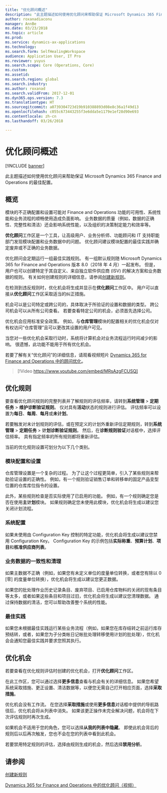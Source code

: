 ```yaml
---
title: "优化顾问概述"
description: "此主题描述如何使用优化顾问来帮助保证 Microsoft Dynamics 365 Finance and Operations 的最佳配置。"
author: roxanadiaconu
manager: AnnBe
ms.date: 03/23/2018
ms.topic: article
ms.prod: 
ms.service: dynamics-ax-applications
ms.technology: 
ms.search.form: SelfHealingWorkspace
audience: Application User, IT Pro
ms.reviewer: yuyus
ms.search.scope: Core (Operations, Core)
ms.custom: 
ms.assetid: 
ms.search.region: global
ms.search.industry: 
ms.author: roxanad
ms.search.validFrom: 2017-12-01
ms.dyn365.ops.version: 7.3
ms.translationtype: HT
ms.sourcegitcommit: a0739304723d19b910388893d08e8c36a1f49d13
ms.openlocfilehash: c055c673443255f3e6dda5e1179e1ef28d90e693
ms.contentlocale: zh-cn
ms.lasthandoff: 03/26/2018

---
```


# <a name="optimization-advisor-overview"></a>优化顾问概述

[!INCLUDE [banner](../includes/banner.md)]

此主题描述如何使用优化顾问来帮助保证 Microsoft Dynamics 365 Finance and Operations 的最佳配置。

## <a name="overview"></a>概览

模块的不正确配置和设置可能对 Finance and Operations 功能的可用性、系统性能和业务流程的顺畅使用造成负面影响。 业务数据的质量（例如，数据的正确性、完整性和清洁）还会影响系统性能，以及组织的决策制定能力和效率等。

**优化顾问**工作区是一个工具，让高级用户、业务分析师、功能顾问和 IT 支持职能部门发现模块配置和业务数据中的问题。 优化顾问建议模块配置的最佳实践并确定废弃或不正确的业务数据。

优化顾问会定期运行一组最佳实践规则。 有一组默认规则随 Microsoft Dynamics 365 for Finance and Operations 版本 8.0（2018 年 4 月）一起发布。 但是，用户也可以创建特定于其自定义、来自独立软件供应商 (ISV) 的解决方案和业务数据的规则。 有关如何创建规则的详细信息，请参阅[创建新规则](./create-rules-optimization-advisor.md)。

在检测到违反规则时，优化机会将生成并显示在**优化顾问**工作区中。 用户可以直接从**优化顾问**工作区采取适当的纠正措施。

机会可以是公司特定或跨公司的，具体取决于所验证的设置和数据的类型。 跨公司机会可以从所有公司查看。 若要查看特定公司的机会，必须首先选择公司。

优化机会应用标准安全政策。 例如，与**仓库管理**模块的配置相关的优化机会仅对有权访问“仓库管理”且可以更改其设置的用户可见。

当您对一些优化机会采取行动时，系统将计算机会对业务流程运行时间减少的影响。 很遗憾，此功能不能用于所有优化机会。

若要了解有关“优化顾问”的详细信息，请观看视频短片 [Dynamics 365 for Finance and Operations 中的顾问优化](https://www.youtube.com/watch?v=MRsAzgFCUSQ)。

> [!Video https://www.youtube.com/embed/MRsAzgFCUSQ]

## <a name="optimization-rules"></a>优化规则

要查看优化顾问规则的完整列表并了解规则的评估频率，请转到**系统管理** &gt; **定期任务** &gt; **维护诊断验证规则**。 仅对具有**活动**状态的规则进行评估。 评估频率可以设置为**每日**、**每周**、**每月**或**未计划**。

若要触发对未计划规则的评估，或在预定义的计划外重新评估定期规则，转到**系统管理** &gt; **定期任务** &gt; **计划诊断验证规则**。 然后，在**诊断规则验证**对话框中，选择评估频率。 具有指定频率的所有规则都将重新评估。

当前的优化规则设置可划分为以下几个类别。

### <a name="module-configuration-and-setup"></a>模块配置和设置

仓库管理设置是一个复杂的过程。 为了让这个过程更简单，引入了某些规则来帮助验证设置的正确性。 例如，有一个规则验证销售订单和转移单的固定产品变型位置的仓库库位指令的设置。

此外，某些规则检查是否实际使用了已启用的功能。 例如，有一个规则确定您是否在使用**主计划**模块。 如果规则确定您未使用此模块，优化机会将生成以建议您关闭计划流程。

### <a name="system-configuration"></a>系统配置

如果未使用由 Configuration Key 控制的特定功能，优化机会将生成以建议您禁用 Configuration Key。 Configuration Key 的示例包括**实际称重**、**预算计划**、**项目**和**核准供应商列表**。

### <a name="business-data-consistency-and-cleanup"></a>业务数据的一致性和清理

如果主数据不正确（例如，如果您有未定义单位的度量单位转换，或者您有除以 0 \[零\] 的度量单位转换），优化机会将生成以建议您更正数据。 

如果您的批处理作业历史记录条目、废弃项目、已启用仓库物料的关闭的现有条目等太多，或者如果这些条目和项目过旧，优化机会将生成以建议您清理数据。 通过保持数据的清洁，您可以帮助改善整个系统的性能。

### <a name="best-practices"></a>最佳实践

如果您未根据最佳实践运行某些业务流程（例如，如果您在库存结转之前运行库存预结转，或者，如果您为子分类帐日记帐批处理转移使用计划的批处理），优化机会会通知您最佳实践并要求您照其执行。

## <a name="optimization-opportunities"></a>优化机会

若要查看在优化规则评估时创建的优化机会，打开**优化顾问**工作区。

在此工作区，您可以通过选择**更多信息**查看与机会有关的详细信息。 如果您希望系统采取措施、更正设置、清洁数据等，以便您无需自己打开相应页面，选择**采取措施**。

优化机会没有工作流。 在您选择**采取措施**或使用**更多信息**对话框中提供的导航路径后，优化机会将从列表中消失。 如果该更正操作未完全解决问题，机会将在下次评估规则时再次生成。

如果机会不适用于您的角色，您可以选择**从我的列表中隐藏**。 即使此机会背后的规则后以后再次触发，您也不会在您的列表中看到此机会。

若要禁用特定规则的评估，选择由规则生成的机会，然后选择**禁用分析**。

## <a name="see-also"></a>请参阅

[创建新规则](./create-rules-optimization-advisor.md)

[Dynamics 365 for Finance and Operations 中的优化顾问（视频）](https://www.youtube.com/watch?v=MRsAzgFCUSQ)

